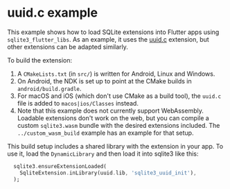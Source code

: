 # uuid.c example

This example shows how to load SQLite extensions into Flutter apps using `sqlite3_flutter_libs`.
As an example, it uses the [uuid.c](https://github.com/sqlite/sqlite/blob/master/ext/misc/uuid.c)
extension, but other extensions can be adapted similarly.

To build the extension:

1. A `CMakeLists.txt` (in `src/`) is written for Android, Linux and Windows.
2. On Android, the NDK is set up to point at the CMake builds in `android/build.gradle`.
3. For macOS and iOS (which don't use CMake as a build tool), the `uuid.c` file is added
   to `macos|ios/Classes` instead.
4. Note that this example does not currently support WebAssembly. Loadable extensions don't
   work on the web, but you can compile a custom `sqlite3.wasm` bundle with the desired extensions
   included. The `../custom_wasm_build` example has an example for that setup.

This build setup includes a shared library with the extension in your app. To use it, load the
`DynamicLibrary` and then load it into sqlite3 like this:

```dart
  sqlite3.ensureExtensionLoaded(
    SqliteExtension.inLibrary(uuid.lib, 'sqlite3_uuid_init'),
  );
```
